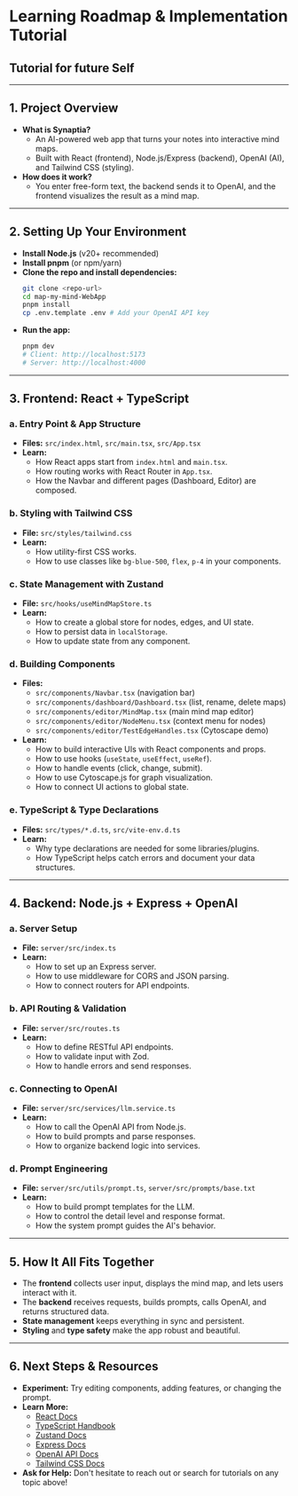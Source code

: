 # Learning Roadmap & Implementation Tutorial

## Tutorial for future Self

---

## 1. **Project Overview**
- **What is Synaptia?**
  - An AI-powered web app that turns your notes into interactive mind maps.
  - Built with React (frontend), Node.js/Express (backend), OpenAI (AI), and Tailwind CSS (styling).
- **How does it work?**
  - You enter free-form text, the backend sends it to OpenAI, and the frontend visualizes the result as a mind map.

---

## 2. **Setting Up Your Environment**
- **Install Node.js** (v20+ recommended)
- **Install pnpm** (or npm/yarn)
- **Clone the repo and install dependencies:**
  ```bash
  git clone <repo-url>
  cd map-my-mind-WebApp
  pnpm install
  cp .env.template .env # Add your OpenAI API key
  ```
- **Run the app:**
  ```bash
  pnpm dev
  # Client: http://localhost:5173
  # Server: http://localhost:4000
  ```

---

## 3. **Frontend: React + TypeScript**

### a. **Entry Point & App Structure**
- **Files:** `src/index.html`, `src/main.tsx`, `src/App.tsx`
- **Learn:**
  - How React apps start from `index.html` and `main.tsx`.
  - How routing works with React Router in `App.tsx`.
  - How the Navbar and different pages (Dashboard, Editor) are composed.

### b. **Styling with Tailwind CSS**
- **File:** `src/styles/tailwind.css`
- **Learn:**
  - How utility-first CSS works.
  - How to use classes like `bg-blue-500`, `flex`, `p-4` in your components.

### c. **State Management with Zustand**
- **File:** `src/hooks/useMindMapStore.ts`
- **Learn:**
  - How to create a global store for nodes, edges, and UI state.
  - How to persist data in `localStorage`.
  - How to update state from any component.

### d. **Building Components**
- **Files:**
  - `src/components/Navbar.tsx` (navigation bar)
  - `src/components/dashboard/Dashboard.tsx` (list, rename, delete maps)
  - `src/components/editor/MindMap.tsx` (main mind map editor)
  - `src/components/editor/NodeMenu.tsx` (context menu for nodes)
  - `src/components/editor/TestEdgeHandles.tsx` (Cytoscape demo)
- **Learn:**
  - How to build interactive UIs with React components and props.
  - How to use hooks (`useState`, `useEffect`, `useRef`).
  - How to handle events (click, change, submit).
  - How to use Cytoscape.js for graph visualization.
  - How to connect UI actions to global state.

### e. **TypeScript & Type Declarations**
- **Files:** `src/types/*.d.ts`, `src/vite-env.d.ts`
- **Learn:**
  - Why type declarations are needed for some libraries/plugins.
  - How TypeScript helps catch errors and document your data structures.

---

## 4. **Backend: Node.js + Express + OpenAI**

### a. **Server Setup**
- **File:** `server/src/index.ts`
- **Learn:**
  - How to set up an Express server.
  - How to use middleware for CORS and JSON parsing.
  - How to connect routers for API endpoints.

### b. **API Routing & Validation**
- **File:** `server/src/routes.ts`
- **Learn:**
  - How to define RESTful API endpoints.
  - How to validate input with Zod.
  - How to handle errors and send responses.

### c. **Connecting to OpenAI**
- **File:** `server/src/services/llm.service.ts`
- **Learn:**
  - How to call the OpenAI API from Node.js.
  - How to build prompts and parse responses.
  - How to organize backend logic into services.

### d. **Prompt Engineering**
- **File:** `server/src/utils/prompt.ts`, `server/src/prompts/base.txt`
- **Learn:**
  - How to build prompt templates for the LLM.
  - How to control the detail level and response format.
  - How the system prompt guides the AI's behavior.

---

## 5. **How It All Fits Together**
- The **frontend** collects user input, displays the mind map, and lets users interact with it.
- The **backend** receives requests, builds prompts, calls OpenAI, and returns structured data.
- **State management** keeps everything in sync and persistent.
- **Styling** and **type safety** make the app robust and beautiful.

---

## 6. **Next Steps & Resources**
- **Experiment:** Try editing components, adding features, or changing the prompt.
- **Learn More:**
  - [React Docs](https://react.dev/)
  - [TypeScript Handbook](https://www.typescriptlang.org/docs/)
  - [Zustand Docs](https://docs.pmnd.rs/zustand/getting-started/introduction)
  - [Express Docs](https://expressjs.com/)
  - [OpenAI API Docs](https://platform.openai.com/docs/api-reference)
  - [Tailwind CSS Docs](https://tailwindcss.com/docs/installation)
- **Ask for Help:** Don't hesitate to reach out or search for tutorials on any topic above!

